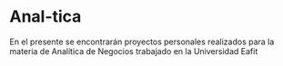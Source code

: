 # Anal-tica
En el presente se encontrarán proyectos personales realizados para la materia de Analítica de Negocios trabajado en la Universidad Eafit
